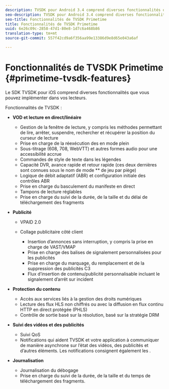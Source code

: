 ```yaml
---
description: TVSDK pour Android 3.4 comprend diverses fonctionnalités que vous pouvez mettre en oeuvre dans vos lecteurs.
seo-description: TVSDK pour Android 3.4 comprend diverses fonctionnalités que vous pouvez mettre en oeuvre dans vos lecteurs.
seo-title: Fonctionnalités de TVSDK Primetime
title: Fonctionnalités de TVSDK Primetime
uuid: 6e26c09c-2858-47d1-80e8-1d7c6a468b86
translation-type: tm+mt
source-git-commit: 557f42cd9a6f356aa99e13386d9e8d65e043a6af

---
```



# Fonctionnalités de TVSDK Primetime {#primetime-tvsdk-features}

Le SDK TVSDK pour iOS comprend diverses fonctionnalités que vous pouvez implémenter dans vos lecteurs.

Fonctionnalités de TVSDK :

* **VOD et lecture en direct/linéaire**

   * Gestion de la fenêtre de lecture, y compris les méthodes permettant de lire, arrêter, suspendre, rechercher et récupérer la position du curseur de lecture
   * Prise en charge de la réexécution des  en mode plein
   * Sous-titrage (608, 708, WebVTT) et autres formes audio pour une accessibilité accrue
   * Commandes de style de texte dans les légendes
   * Capacité DVR, avance rapide et retour rapide (ces deux dernières sont connues sous le nom de mode ** de jeu par piège)
   * Logique de débit adaptatif (ABR) et configuration initiale des contrôles ABR
   * Prise en charge du basculement du manifeste en direct
   * Tampons de lecture réglables
   * Prise en charge du suivi de la durée, de la taille et du délai de téléchargement des fragments

* **Publicité**

   * VPAID 2.0
   * Collage publicitaire côté client

      * Insertion d’annonces sans interruption, y compris la prise en charge de VAST/VMAP
      * Prise en charge des balises de signalement personnalisées pour les publicités
      * Prise en charge du marquage, du remplacement et de la suppression des publicités C3
      * Flux d’insertion de contenu/publicité personnalisable incluant le signalement d’arrêt sur incident

* **Protection du contenu**

   * Accès aux services liés à la gestion des droits numériques
   * Lecture des flux HLS non chiffrés ou avec la diffusion en flux continu HTTP en direct protégée (PHLS)
   * Contrôle de sortie basé sur la résolution, basé sur la stratégie DRM

* **Suivi des vidéos et des publicités**

   * Suivi  QoS
   * Notifications qui aident TVSDK et votre application à communiquer de manière asynchrone sur l’état des vidéos, des publicités et d’autres éléments. Les notifications consignent également les  .

* **Journalisation**

   * Journalisation du débogage
   * Prise en charge du suivi de la durée, de la taille et du temps de téléchargement des fragments.